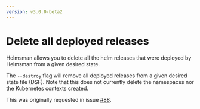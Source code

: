 ```yaml
---
version: v3.0.0-beta2
---
```


# Delete all deployed releases

Helmsman allows you to delete all the helm releases that were deployed by Helmsman from a given desired state.

The `--destroy` flag will remove all deployed releases from a given desired state file (DSF). Note that this does not currently delete the namespaces nor the Kubernetes contexts created.

This was originally requested in issue [#88](https://github.com/Praqma/helmsman/issues/88).

